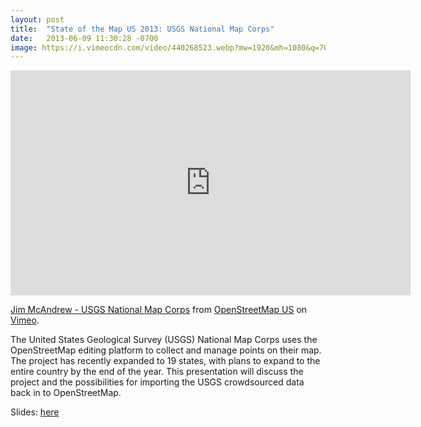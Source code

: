 ```yaml
---
layout: post
title:  "State of the Map US 2013: USGS National Map Corps"
date:   2013-06-09 11:30:28 -0700
image: https://i.vimeocdn.com/video/440268523.webp?mw=1920&mh=1080&q=70
---
```


<iframe src="https://player.vimeo.com/video/68099569" width="640" height="360" frameborder="0" webkitallowfullscreen mozallowfullscreen allowfullscreen></iframe>
<p><a href="https://vimeo.com/68099569">Jim McAndrew - USGS National Map Corps</a> from <a href="https://vimeo.com/openstreetmapus">OpenStreetMap US</a> on <a href="https://vimeo.com">Vimeo</a>.</p>

The United States Geological Survey (USGS) National Map Corps uses the OpenStreetMap editing platform to collect and manage points on their map. The project has recently expanded to 19 states, with plans to expand to the entire country by the end of the year. This presentation will discuss the project and the possibilities for importing the USGS crowdsourced data back in to OpenStreetMap.

Slides: [here](http://docslide.us/download/link/tnmc-mc-andrewsotmus13rev2)
